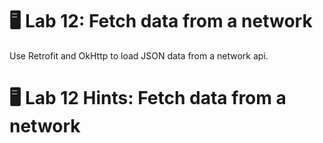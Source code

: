 # 🖥 Lab 12: Fetch data from a network
Use Retrofit and OkHttp to load JSON data from a network api.

# 🖥 Lab 12 Hints: Fetch data from a network